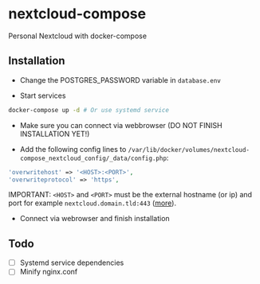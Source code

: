 # nextcloud-compose

Personal Nextcloud with docker-compose

## Installation

- Change the POSTGRES_PASSWORD variable in `database.env`

- Start services

```bash
docker-compose up -d # Or use systemd service
```

- Make sure you can connect via webbrowser (DO NOT FINISH INSTALLATION YET!)

- Add the following config lines to `/var/lib/docker/volumes/nextcloud-compose_nextcloud_config/_data/config.php`:

```php
'overwritehost' => '<HOST>:<PORT>',
'overwriteprotocol' => 'https',
```

IMPORTANT: `<HOST>` and `<PORT>` must be the external hostname (or ip) and port for example `nextcloud.domain.tld:443` ([more](https://docs.nextcloud.com/server/17/admin_manual/configuration_server/reverse_proxy_configuration.html)).

- Connect via webrowser and finish installation

## Todo

- [ ] Systemd service dependencies
- [ ] Minify nginx.conf
